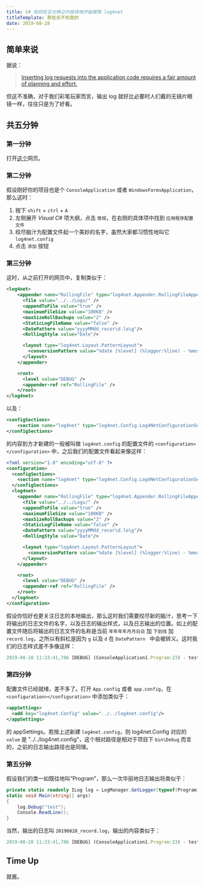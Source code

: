```yaml
---
title: C# 如何在五分钟之内愉快地开始使用 log4net
titleTemplate: 那些杀不死我的
date: 2019-08-28
---
```


## 简单来说

据说：

> [Inserting log requests into the application code requires a fair amount of planning and effort.](http://logging.apache.org/log4net/release/manual/configuration.html)

但这不准确，对于我们彩笔玩家而言，输出 log 就好比必要时人们戴的无镜片眼镜一样，往往只是为了好看。

## 共五分钟

### 第一分钟

打开[这个](http://logging.apache.org/log4net/release/manual/configuration.html)网页。

### 第二分钟

假设刚好你的项目也是个 `ConsoleApplication` 或者 `WindowsFormsApplication`，那么这时：

1. 按下 `shift` + `ctrl` + `A`
2. 左侧展开 _Visual C#_ 项大纲，点击 `常规`，在右侧的具体项中找到 `应用程序配置文件`
3. 绞尽脑汁为配置文件起一个美妙的名字，虽然大家都习惯性地叫它 `log4net.config`
4. 点击 `添加` 按钮

### 第三分钟

这时，从之前打开的网页中，复制类似于：

```xml
<log4net>
    <appender name="RollingFile" type="log4net.Appender.RollingFileAppender">
      <file value="../../Logs/" />
      <appendToFile value="true" />
      <maximumFileSize value="100KB" />
      <maxSizeRollBackups value="2" />
      <StaticLogFileName value="false" />
      <DatePattern value="yyyyMMdd_recor\d.lo\g"/>
      <RollingStyle value="Date"/>

      <layout type="log4net.Layout.PatternLayout">
        <conversionPattern value="%date [%level] (%logger:%line) - %message%newline" />
      </layout>
    </appender>

    <root>
      <level value="DEBUG" />
      <appender-ref ref="RollingFile" />
    </root>
</log4net>
```

以及：

```xml
<configSections>
    <section name="log4net" type="log4net.Config.Log4NetConfigurationSectionHandler"/>
</configSections>
```

的内容到方才新建的一般被叫做 `log4net.config` 的配置文件的 `<configuration></configuration>` 中，之后我们的配置文件看起来像这样：

```xml
<?xml version="1.0" encoding="utf-8" ?>
<configuration>
  <configSections>
    <section name="log4net" type="log4net.Config.Log4NetConfigurationSectionHandler"/>
  </configSections>
  <log4net>
    <appender name="RollingFile" type="log4net.Appender.RollingFileAppender">
      <file value="../../Logs/" />
      <appendToFile value="true" />
      <maximumFileSize value="100KB" />
      <maxSizeRollBackups value="2" />
      <StaticLogFileName value="false" />
      <DatePattern value="yyyyMMdd_recor\d.lo\g"/>
      <RollingStyle value="Date"/>

      <layout type="log4net.Layout.PatternLayout">
        <conversionPattern value="%date [%level] (%logger:%line) - %message%newline" />
      </layout>
    </appender>

    <root>
      <level value="DEBUG" />
      <appender-ref ref="RollingFile" />
    </root>
  </log4net>
</configuration>
```

假设你恰好也更关注日志的本地输出，那么这时我们需要绞尽新的脑汁，思考一下将输出的日志文件的名字，以及日志的输出样式，以及日志输出的位置。如上的配置文件随后将输出的日志文件的名称是当前 `年年年年月月日日` 加 `下划线` 加 `record.log`，之所以有斜杠是因为 `g` 以及 `d` 在 `DatePattern ` 中会被转义。这时我们的日志样式差不多像这样：

```js
2019-08-28 11:33:41,786 [DEBUG] (ConsoleApplication1.Program:23) - test
```

### 第四分钟

配置文件已经就绪，差不多了。打开 `App.config` 或者 `app.config`，在 `<configuration></configuration>` 中添加类似于：

```xml
<appSettings>
  <add key="log4net.Config" value="../../log4net.config"/>
</appSettings>
```

的 appSettings。若按上述新建 `log4net.config`，则 log4net.Config 对应的 `value` 是 "../../log4net.config"，这个相对路径是相对于项目下 `bin\Debug` 而言的，之前的日志输出路径也是同理。

### 第五分钟

假设我们的类一如既往地叫“Program”，那么一次华丽地日志输出将类似于：

```csharp
private static readonly ILog log = LogManager.GetLogger(typeof(Program));
static void Main(string[] args)
{
    log.Debug("test");
    Console.ReadLine();
}
```

当然，输出的日志叫 `20190828_record.log`，输出的内容类似于：

```js
2019-08-28 11:33:41,786 [DEBUG] (ConsoleApplication1.Program:23) - test
```

## Time Up

就酱。
